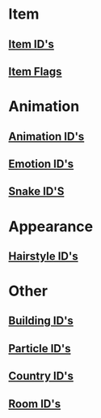# Item
## [Item ID's](https://raw.githubusercontent.com/RedShyGuy/redshyguy.github.io/master/All_ACNL_Items.txt)
## [Item Flags](https://drive.google.com/file/d/1eavI3e6sWnDMu3CWAKo0Djp0cwPlAsI1/view)

# Animation
## [Animation ID's](https://raw.githubusercontent.com/RedShyGuy/ACNL_ID_Lists/master/Animation_IDs.txt)
## [Emotion ID's](https://raw.githubusercontent.com/RedShyGuy/redshyguy.github.io/master/Emotion_IDs.txt)
## [Snake ID'S](https://raw.githubusercontent.com/RedShyGuy/ACNL_ID_Lists/master/SNAKEIDNAME.txt)

# Appearance
## [Hairstyle ID's](https://raw.githubusercontent.com/RedShyGuy/ACNL_ID_Lists/master/HairStyles.jpg)

# Other
## [Building ID's](https://raw.githubusercontent.com/RedShyGuy/redshyguy.github.io/master/Building_IDs.txt)
## [Particle ID's](https://raw.githubusercontent.com/RedShyGuy/redshyguy.github.io/master/Particle_IDs(1).txt)
## [Country ID's](https://raw.githubusercontent.com/RedShyGuy/redshyguy.github.io/master/Region_IDs.txt)
## [Room ID's](https://raw.githubusercontent.com/RedShyGuy/ACNL_ID_Lists/master/Room_IDS.txt)
